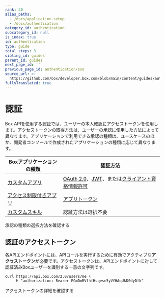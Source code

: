```yaml
---
rank: 20
alias_paths:
  - /docs/application-setup
  - /docs/authentication
category_id: authentication
subcategory_id: null
is_index: true
id: authentication
type: guide
total_steps: 3
sibling_id: guides
parent_id: guides
next_page_id: ''
previous_page_id: authentication/sso
source_url: >-
  https://github.com/box/developer.box.com/blob/main/content/guides/authentication/index.md
fullyTranslated: true
---
```

# 認証

Box APIを使用する認証では、ユーザーの本人確認にアクセストークンを使用します。アクセストークンの取得方法は、ユーザーの承認に使用した方法によって異なります。アプリケーションで利用できる承認の種類は、ユースケースのほか、開発者コンソールで作成されたアプリケーションの種類に応じて異なります。

<!-- markdownlint-disable line-length -->

| Boxアプリケーションの種類          | 認証方法                                                  |
| ----------------------- | ----------------------------------------------------- |
| [カスタムアプリ][custom-app]   | [OAuth 2.0][oauth2]、[JWT][jwt]、または[クライアント資格情報許可][ccg] |
| [アクセス制限付きアプリ][la]       | [アプリトークン][apptoken]                                   |
| [カスタムスキル][custom-skill] | 認証方法は選択不要                                             |

<!-- markdownlint-enable line-length -->

<CTA to="guide://authentication/select">

承認の種類の選択方法を確認する

</CTA>

## 認証のアクセストークン

各APIエンドポイントには、APIコールを実行するために有効でアクティブな**アクセストークン**が必要です。アクセストークンは、APIエンドポイントに対して認証済みBoxユーザーを識別する一意の文字列です。

```curl
curl https://api.box.com/2.0/users/me \
    -H "authorization: Bearer EGmDmRVfhfHsqesn5yVYHAqUkD0dyDfk"

```

<CTA to="guide://authentication/tokens">

アクセストークンの詳細を確認する

</CTA>

[oauth2]: g://authentication/oauth2

[jwt]: g://authentication/jwt

[apptoken]: g://authentication/app-token

[devtoken]: g://authentication/tokens/developer-tokens

[custom-app]: g://applications/custom-apps

[custom-skill]: g://applications/custom-skills

[la]: g://applications/select/#limited-access-app

[ccg]: g://authentication/client-credentials
